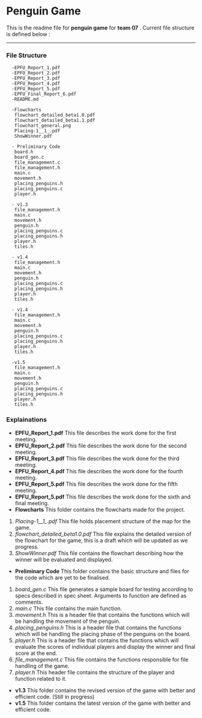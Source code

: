 # Penguin Game
This is the readme file for **penguin game** for **team 07** .
Current file structure is defined below :
___
### File Structure
      -EPFU_Report_1.pdf
      -EPFU_Report_2.pdf
      -EPFU_Report_3.pdf
      -EPFU_Report_4.pdf
      -EPFU_Report_5.pdf
      -EPFU_Final_Report_6.pdf
      -README.md
      
      -Flowcharts
       flowchart_detailed_beta1.0.pdf
       flowchart_detailed_beta1.1.pdf
       flowchart_general.png
       Placing-1__1_.pdf
       ShowWinner.pdf
      
      - Preliminary Code     
       board.h
       board_gen.c
       file_management.c
       file_management.h
       main.c
       movement.h
       placing_penguins.h
       placing_penguins.c
       player.h
       
      - v1.3
       file_management.h
       main.c
       movement.h
       penguin.h
       placing_penguins.c
       placing_penguins.h
       player.h
       tiles.h
       
      - v1.4
       file_management.h
       main.c
       movement.h
       penguin.h
       placing_penguins.c
       placing_penguins.h
       player.h
       tiles.h
       
      - v1.4
       file_management.h
       main.c
       movement.h
       penguin.h
       placing_penguins.c
       placing_penguins.h
       player.h
       tiles.h
       
      -v1.5
       file_management.h
       main.c
       movement.h
       penguin.h
       placing_penguins.c
       placing_penguins.h
       player.h
       tiles.h
       
     
### Explainations
- **EPFU_Report_1.pdf**
   This file describes the work done for the first meeting.
- **EPFU_Report_2.pdf**
   This file describes the work done for the second meeting.
- **EPFU_Report_3.pdf**
   This file describes the work done for the third meeting.
- **EPFU_Report_4.pdf**
   This file describes the work done for the fourth meeting.
- **EPFU_Report_5.pdf**
   This file describes the work done for the fifth meeting.
- **EPFU_Report_5.pdf**
   This file describes the work done for the sixth and final meeting.
- **Flowcharts**
   This folder contains the flowcharts made for the project.
1. *Placing-1__1_.pdf*
   This file holds placement structure of the map for the game.
2. *flowchart_detailed_beta1.0.pdf*
   This file explains the detailed version of the flowchart for the game, this is a draft which will be updated as we progress.
3. *ShowWinner.pdf*
   This file contains the flowchart describing how the winner will be evaluated and displayed.
- **Preliminary Code**
   This folder contains the basic structure and files for the code which are yet to be finalised.
1.  *board_gen.c*
    This file generates a sample board for testing according to specs described in spec sheet. Arguments to function are defined as comments.
2. *main.c*
   This file contains the main function.
3. *movement.h*
   This is a header file that contains the functions which will be handling the movement of the penguin. 
4. *placing_penguins.h*
   This is a header file that contains the functions which will be handling the placing phase of the penguins on the board.
5. *player.h*
   This is a header file that contains the functions which will evaluate the scores of individual players and display the winner and final score at the end.
6. *file_management.c*
   This file contains the functions responsible for file handling of the game.
7. *player.h*
   This header file contains the structure of the player and function related to it.
- **v1.3**
   This folder contains the revised version of the game with better and efficient code. (Still in progress)
- **v1.5**
   This folder contains the latest version of the game with better and efficient code.